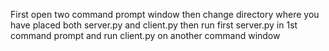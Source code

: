 First open two command prompt window
then change directory where you have placed both server.py and client.py
then run first server.py in 1st command prompt and run client.py on another command window
